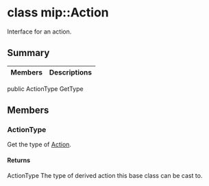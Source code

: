 # class mip::Action 
Interface for an action.
## Summary
 Members                        | Descriptions                                
--------------------------------|---------------------------------------------
public ActionType GetType
## Members
### ActionType
Get the type of [Action](#classmip_1_1_action).
#### Returns
ActionType The type of derived action this base class can be cast to.